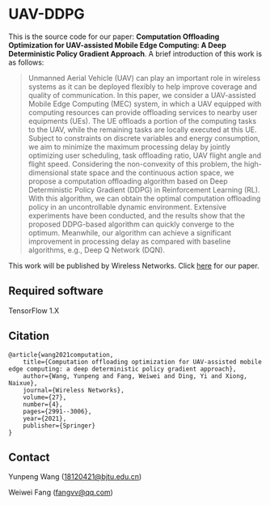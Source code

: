 # UAV-DDPG

This is the source code for our paper: **Computation Offloading Optimization for UAV-assisted Mobile Edge Computing: A Deep Deterministic Policy Gradient Approach**. A brief introduction of this work is as follows:

> Unmanned Aerial Vehicle (UAV) can play an important role in wireless systems as it can be deployed flexibly to help improve coverage and quality of communication. In this paper, we consider a UAV-assisted Mobile Edge Computing (MEC) system, in which a UAV equipped with computing resources can provide offloading services to nearby user equipments (UEs). The UE offloads a portion of the computing tasks to the UAV, while the remaining tasks are locally executed at this UE. Subject to constraints on discrete variables and energy consumption, we aim to minimize the maximum processing delay by jointly optimizing user scheduling, task offloading ratio, UAV flight angle and flight speed. Considering the non-convexity of this problem, the high-dimensional state space and the continuous action space, we propose a computation offloading algorithm based on Deep Deterministic Policy Gradient (DDPG) in Reinforcement Learning (RL). With this algorithm, we can obtain the optimal computation offloading policy in an uncontrollable dynamic environment. Extensive experiments have been conducted, and the results show that the proposed DDPG-based algorithm can quickly converge to the optimum. Meanwhile, our algorithm can achieve a significant improvement in processing delay as compared with baseline algorithms, e.g., Deep Q Network (DQN).

This work will be published by Wireless Networks. Click [here](https://link.springer.com/article/10.1007/s11276-021-02632-z) for our paper.

## Required software

TensorFlow 1.X

## Citation

	@article{wang2021computation,
  		title={Computation offloading optimization for UAV-assisted mobile edge computing: a deep deterministic policy gradient approach},
  		author={Wang, Yunpeng and Fang, Weiwei and Ding, Yi and Xiong, Naixue},
  		journal={Wireless Networks},
  		volume={27},
  		number={4},
  		pages={2991--3006},
  		year={2021},
  		publisher={Springer}
	}

## Contact

Yunpeng Wang (18120421@bjtu.edu.cn)

Weiwei Fang (fangvv@qq.com)
